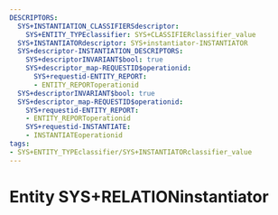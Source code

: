 ```yaml
---
DESCRIPTORS:
  SYS+INSTANTIATION_CLASSIFIERSdescriptor:
    SYS+ENTITY_TYPEclassifier: SYS+CLASSIFIERclassifier_value
  SYS+INSTANTIATORdescriptor: SYS+instantiator-INSTANTIATOR
  SYS+descriptor-INSTANTIATION_DESCRIPTORS:
    SYS+descriptorINVARIANT$bool: true
    SYS+descriptor_map-REQUESTID$operationid:
      SYS+requestid-ENTITY_REPORT:
      - ENTITY_REPORToperationid
  SYS+descriptorINVARIANT$bool: true
  SYS+descriptor_map-REQUESTID$operationid:
    SYS+requestid-ENTITY_REPORT:
    - ENTITY_REPORToperationid
    SYS+requestid-INSTANTIATE:
    - INSTANTIATEoperationid
tags:
- SYS+ENTITY_TYPEclassifier/SYS+INSTANTIATORclassifier_value
---
```

# Entity SYS+RELATIONinstantiator

